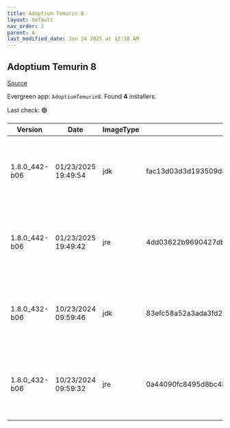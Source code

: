```yaml
---
title: Adoptium Temurin 8
layout: default
nav_order: 2
parent: A
last_modified_date: Jan 24 2025 at 12:38 AM
---
```


## Adoptium Temurin 8

[Source](https://adoptium.net/)

Evergreen app: `AdoptiumTemurin8`. Found **4** installers.

Last check: 🟢

| Version       | Date                | ImageType | Checksum                                                         | Size     | Architecture | Type | URI                                                                                                                                                                                                                                                              |
| ------------- | ------------------- | --------- | ---------------------------------------------------------------- | -------- | ------------ | ---- | ---------------------------------------------------------------------------------------------------------------------------------------------------------------------------------------------------------------------------------------------------------------- |
| 1.8.0_442-b06 | 01/23/2025 19:49:54 | jdk       | fac13d03d3d193509d82ef964060c21f2b20bc0ca3419ecc5cb3ef71283f2f94 | 89194496 | x64          | msi  | [https://github.com/adoptium/temurin8-binaries/releases/download/jdk8u442-b06/OpenJDK8U-jdk_x64_windows_hotspot_8u442b06.msi](https://github.com/adoptium/temurin8-binaries/releases/download/jdk8u442-b06/OpenJDK8U-jdk_x64_windows_hotspot_8u442b06.msi)       |
| 1.8.0_442-b06 | 01/23/2025 19:49:42 | jre       | 4dd03622b9690427dbcd6df6c60eb6e1a422f1eb7389f0d08ef844bf43e23eab | 32452608 | x64          | msi  | [https://github.com/adoptium/temurin8-binaries/releases/download/jdk8u442-b06/OpenJDK8U-jre_x64_windows_hotspot_8u442b06.msi](https://github.com/adoptium/temurin8-binaries/releases/download/jdk8u442-b06/OpenJDK8U-jre_x64_windows_hotspot_8u442b06.msi)       |
| 1.8.0_432-b06 | 10/23/2024 09:59:46 | jdk       | 83efc58a52a3ada3fd22993e96a8fbf4b91c5cd39d34ffa88dacee27e11f6b3e | 89743360 | x86          | msi  | [https://github.com/adoptium/temurin8-binaries/releases/download/jdk8u432-b06/OpenJDK8U-jdk_x86-32_windows_hotspot_8u432b06.msi](https://github.com/adoptium/temurin8-binaries/releases/download/jdk8u432-b06/OpenJDK8U-jdk_x86-32_windows_hotspot_8u432b06.msi) |
| 1.8.0_432-b06 | 10/23/2024 09:59:32 | jre       | 0a44090fc8495d8bc4852efcc01380ec158579496b29086e4697ec1de9a114f0 | 30646272 | x86          | msi  | [https://github.com/adoptium/temurin8-binaries/releases/download/jdk8u432-b06/OpenJDK8U-jre_x86-32_windows_hotspot_8u432b06.msi](https://github.com/adoptium/temurin8-binaries/releases/download/jdk8u432-b06/OpenJDK8U-jre_x86-32_windows_hotspot_8u432b06.msi) |
